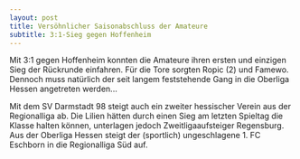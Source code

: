 ```yaml
---
layout: post
title: Versöhnlicher Saisonabschluss der Amateure
subtitle: 3:1-Sieg gegen Hoffenheim
---
```


Mit 3:1 gegen Hoffenheim konnten die Amateure ihren ersten und einzigen Sieg der Rückrunde einfahren. Für die Tore sorgten Ropic (2) und Famewo. Dennoch muss natürlich der seit langem feststehende Gang in die Oberliga Hessen angetreten werden...

Mit dem SV Darmstadt 98 steigt auch ein zweiter hessischer Verein aus der Regionalliga ab. Die Lilien hätten durch einen Sieg am letzten Spieltag die Klasse halten können, unterlagen jedoch Zweitligaaufsteiger Regensburg. Aus der Oberliga Hessen steigt der (sportlich) ungeschlagene 1. FC Eschborn in die Regionalliga Süd auf.
